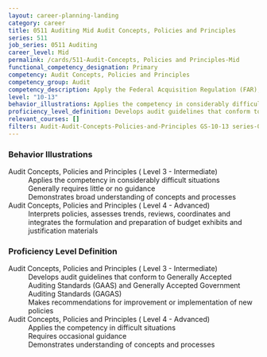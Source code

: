 ```yaml
---
layout: career-planning-landing
category: career
title: 0511 Auditing Mid Audit Concepts, Policies and Principles
series: 511
job_series: 0511 Auditing
career_level: Mid
permalink: /cards/511-Audit-Concepts, Policies and Principles-Mid
functional_competency_designation: Primary
competency: Audit Concepts, Policies and Principles
competency_group: Audit
competency_description: Apply the Federal Acquisition Regulation (FAR), Generally Accepted Government Auditing Standards (GAGAS), Generally Accepted Auditing Standards (GAAS), fiscal law, internal controls, policies, regulations, principles, standards and procedures governing audit activities.
level: "10-13"
behavior_illustrations: Applies the competency in considerably difficult situations ? Generally requires little or no guidance ? Demonstrates broad understanding of concepts and processes ? Interprets policies, assesses trends, reviews, coordinates and integrates the formulation and preparation of budget exhibits and justification materials
proficiency_level_definition: Develops audit guidelines that conform to Generally Accepted Auditing Standards (GAAS) and Generally Accepted Government Auditing Standards (GAGAS) ? Makes recommendations for improvement or implementation of new policies ? Applies the competency in difficult situations ? Requires occasional guidance ? Demonstrates understanding of concepts and processes
relevant_courses: []
filters: Audit-Audit-Concepts-Policies-and-Principles GS-10-13 series-0511
---
```


<div class="desktop:grid-col-6 margin-y-205">
  <div class="border-top-05 bg-white padding-2 shadow-5 height-full members-hover border-1px border-gray-30 border-top-orange radius-lg">
    <h3>Behavior Illustrations</h3>
    <dl class="text-base"><dt>Audit Concepts, Policies and Principles ( Level 3 - Intermediate)</dt><dd>Applies the competency in considerably difficult situations </dd><dd> Generally requires little or no guidance </dd><dd> Demonstrates broad understanding of concepts and processes</dd><dt>Audit Concepts, Policies and Principles ( Level 4 - Advanced)</dt><dd>Interprets policies, assesses trends, reviews, coordinates and integrates the formulation and preparation of budget exhibits and justification materials</dd></dl>
  </div>
</div>
<div class="desktop:grid-col-6 margin-y-205">
  <div class="border-top-05 bg-white padding-2 shadow-5 height-full members-hover border-1px border-gray-30 border-top-orange radius-lg">
    <h3>Proficiency Level Definition</h3>
    <dl class="text-base"><dt>Audit Concepts, Policies and Principles ( Level 3 - Intermediate)</dt><dd>Develops audit guidelines that conform to Generally Accepted Auditing Standards (GAAS) and Generally Accepted Government Auditing Standards (GAGAS) </dd><dd> Makes recommendations for improvement or implementation of new policies</dd><dt>Audit Concepts, Policies and Principles ( Level 4 - Advanced)</dt><dd>Applies the competency in difficult situations </dd><dd> Requires occasional guidance </dd><dd> Demonstrates understanding of concepts and processes</dd></dl>
  </div>
</div>
